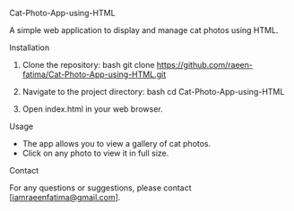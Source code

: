 Cat-Photo-App-using-HTML

A simple web application to display and manage cat photos using HTML.

 Installation

1. Clone the repository:
    bash
    git clone https://github.com/raeen-fatima/Cat-Photo-App-using-HTML.git
    
2. Navigate to the project directory:
    bash
    cd Cat-Photo-App-using-HTML
    
3. Open index.html in your web browser.

 Usage

- The app allows you to view a gallery of cat photos.
- Click on any photo to view it in full size.

Contact

For any questions or suggestions, please contact [iamraeenfatima@gmail.com].
